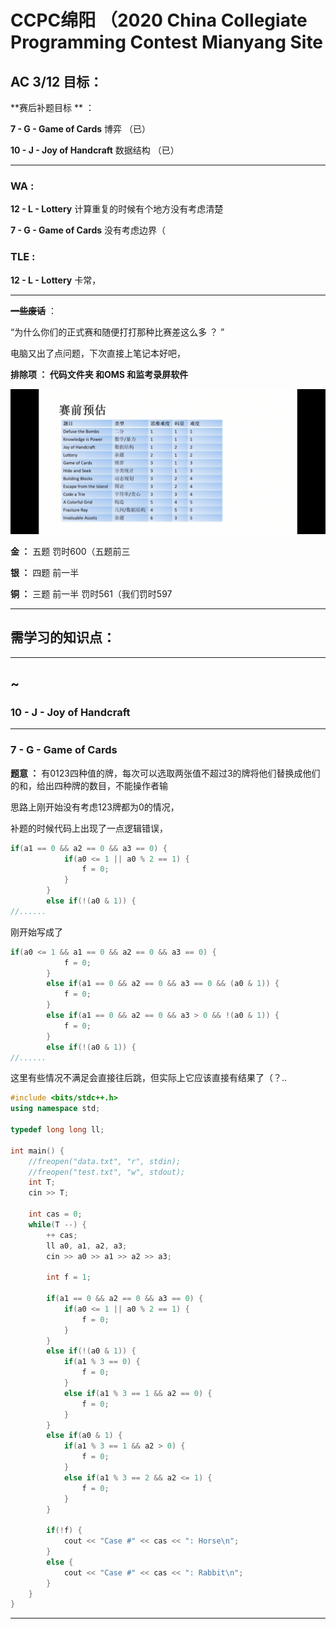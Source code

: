 # CCPC绵阳 （2020 China Collegiate Programming Contest Mianyang Site

## AC 3/12  目标：

**赛后补题目标 ** ：

**7 - G - Game of Cards** 博弈 （已）

**10 - J - Joy of Handcraft** 数据结构 （已）

---

### WA : 

**12 - L - Lottery** 计算重复的时候有个地方没有考虑清楚

**7 - G - Game of Cards** 没有考虑边界（

### TLE : 

**12 - L - Lottery** 卡常，

---

**~~一些废话~~** ：

“为什么你们的正式赛和随便打打那种比赛差这么多 ？ ”

电脑又出了点问题，下次直接上笔记本好吧，

**排除项 ： 代码文件夹 和OMS 和监考录屏软件**

![](2020110401.jpg)

**金 ：** 五题 罚时600（五题前三

**银 ：** 四题 前一半

**铜 ：** 三题 前一半 罚时561（我们罚时597

---

## 需学习的知识点：



---

## ~

### 10 - J - Joy of Handcraft







---

### 7 - G - Game of Cards

**题意 ：** 有0123四种值的牌，每次可以选取两张值不超过3的牌将他们替换成他们的和，给出四种牌的数目，不能操作者输

思路上刚开始没有考虑123牌都为0的情况，

补题的时候代码上出现了一点逻辑错误，

```c++
if(a1 == 0 && a2 == 0 && a3 == 0) {
			if(a0 <= 1 || a0 % 2 == 1) {
				f = 0;
			}	
		} 
		else if(!(a0 & 1)) {
//......
```

刚开始写成了

```c++
if(a0 <= 1 && a1 == 0 && a2 == 0 && a3 == 0) {
			f = 0;
		}
		else if(a1 == 0 && a2 == 0 && a3 == 0 && (a0 & 1)) {
			f = 0;
		}
		else if(a1 == 0 && a2 == 0 && a3 > 0 && !(a0 & 1)) {
			f = 0;
		} 
		else if(!(a0 & 1)) {
//......
```

这里有些情况不满足会直接往后跳，但实际上它应该直接有结果了（？..

```c++
#include <bits/stdc++.h>
using namespace std;

typedef long long ll; 

int main() {
	//freopen("data.txt", "r", stdin); 
	//freopen("test.txt", "w", stdout);
	int T;
	cin >> T;
	
	int cas = 0;
	while(T --) {
		++ cas;
		ll a0, a1, a2, a3;
		cin >> a0 >> a1 >> a2 >> a3;
		
		int f = 1;
		
		if(a1 == 0 && a2 == 0 && a3 == 0) {
			if(a0 <= 1 || a0 % 2 == 1) {
				f = 0;
			}	
		} 
		else if(!(a0 & 1)) {
			if(a1 % 3 == 0) {
				f = 0;
			}
			else if(a1 % 3 == 1 && a2 == 0) {
				f = 0;
			}
		}
		else if(a0 & 1) {
			if(a1 % 3 == 1 && a2 > 0) {
				f = 0;
			}
			else if(a1 % 3 == 2 && a2 <= 1) {
				f = 0;
			}
		}
		
		if(!f) {
			cout << "Case #" << cas << ": Horse\n"; 
		} 
		else {
			cout << "Case #" << cas << ": Rabbit\n";
		}
	}
} 
```

---

